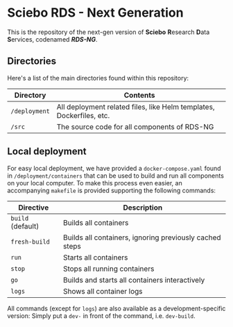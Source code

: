 # Sciebo RDS - Next Generation
This is the repository of the next-gen version of **Sciebo** **R**esearch **D**ata **S**ervices, codenamed **_RDS-NG_**.

## Directories
Here's a list of the main directories found within this repository:

| Directory     | Contents                                                             |
|---------------|----------------------------------------------------------------------|
| `/deployment` | All deployment related files, like Helm templates, Dockerfiles, etc. |
| `/src`        | The source code for all components of RDS-NG                         |

## Local deployment
For easy local deployment, we have provided a `docker-compose.yaml` found in `/deployment/containers` that can be used to build and run all components on your local computer. To make this process even easier, an accompanying `makefile` is provided supporting the following commands:

| Directive         | Description                                             |
|-------------------|---------------------------------------------------------|
| `build` (default) | Builds all containers                                   |
| `fresh-build`     | Builds all containers, ignoring previously cached steps |
| `run`             | Starts all containers                                   |
| `stop`            | Stops all running containers                            |
| `go`              | Builds and starts all containers interactively          |
| `logs`            | Shows all container logs                                |

All commands (except for `logs`) are also available as a development-specific version: Simply put a `dev-` in front of the command, i.e. `dev-build`. 
